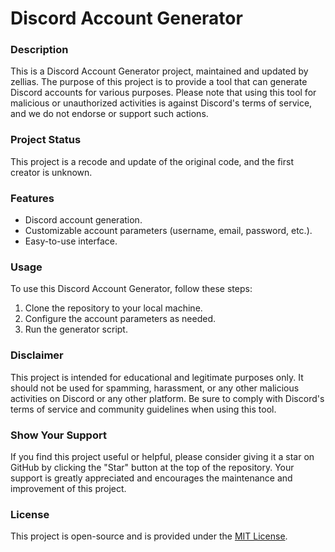 # Discord Account Generator

### Description

This is a Discord Account Generator project, maintained and updated by zellias. The purpose of this project is to provide a tool that can generate Discord accounts for various purposes. Please note that using this tool for malicious or unauthorized activities is against Discord's terms of service, and we do not endorse or support such actions.

### Project Status

This project is a recode and update of the original code, and the first creator is unknown.

### Features

- Discord account generation.
- Customizable account parameters (username, email, password, etc.).
- Easy-to-use interface.

### Usage

To use this Discord Account Generator, follow these steps:

1. Clone the repository to your local machine.
2. Configure the account parameters as needed.
3. Run the generator script.

### Disclaimer

This project is intended for educational and legitimate purposes only. It should not be used for spamming, harassment, or any other malicious activities on Discord or any other platform. Be sure to comply with Discord's terms of service and community guidelines when using this tool.

### Show Your Support

If you find this project useful or helpful, please consider giving it a star on GitHub by clicking the "Star" button at the top of the repository. Your support is greatly appreciated and encourages the maintenance and improvement of this project.

### License

This project is open-source and is provided under the [MIT License](LICENSE).
